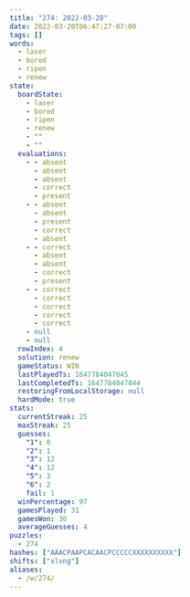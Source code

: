 ```yaml
---
title: "274: 2022-03-20"
date: 2022-03-20T06:47:27-07:00
tags: []
words:
  - laser
  - bored
  - ripen
  - renew
state:
  boardState:
    - laser
    - bored
    - ripen
    - renew
    - ""
    - ""
  evaluations:
    - - absent
      - absent
      - absent
      - correct
      - present
    - - absent
      - absent
      - present
      - correct
      - absent
    - - correct
      - absent
      - absent
      - correct
      - present
    - - correct
      - correct
      - correct
      - correct
      - correct
    - null
    - null
  rowIndex: 4
  solution: renew
  gameStatus: WIN
  lastPlayedTs: 1647784047045
  lastCompletedTs: 1647784047044
  restoringFromLocalStorage: null
  hardMode: true
stats:
  currentStreak: 25
  maxStreak: 25
  guesses:
    "1": 0
    "2": 1
    "3": 12
    "4": 12
    "5": 3
    "6": 2
    fail: 1
  winPercentage: 97
  gamesPlayed: 31
  gamesWon: 30
  averageGuesses: 4
puzzles:
  - 274
hashes: ["AAACPAAPCACAACPCCCCCXXXXXXXXXX"]
shifts: ["xlvng"]
aliases:
  - /w/274/
---
```

<!-- more -->
